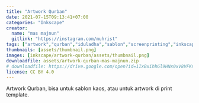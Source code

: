 ```yaml
---
title: "Artwork Qurban"
date: 2021-07-15T09:13:41+07:00
categories: "Inkscape"
creator:
  name: "mas majnun"
  gitlink: "https://instagram.com/muhrist"
tags: ["artwork","qurban","iduladha","sablon","screenprinting","inkscape"]
thumbnails: [assets/thumbnail.png]
images: [inkscape/artwork-qurban/assets/thumbnail.png]
downloadfile: assets/artwork-qurban-mas-majnun.zip 
# downloadfile: https://drive.google.com/open?id=1IxBxihhGl9HNx0xV8VFKnXXTHO4o3eEU
license: CC BY 4.0
---
```

Artwork Qurban, bisa untuk sablon kaos, atau untuk artwork di print template.
